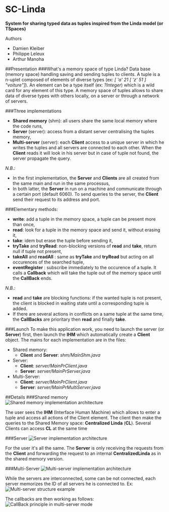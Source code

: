 # SC-Linda

**System for sharing typed data as tuples inspired from the Linda model (or TSpaces)**

Authors
* Damien Kleiber
* Philippe Leleux
* Arthur Manoha

##Presentation
###What's a memory space of type Linda?
Data base (memory space) handling saving and sending tuples to clients. A tuple is a n-uplet composed of elements of diverse types (ex: *[ 'a' 21 [ 'z' 51 ] "voiture"]*). An element can be a type itself (ex: *?Integer*) which is a wild card for any element of this type.
A memory space of tuples allows to share data of diverse types with others locally, on a server or through a network of servers.

###Three implementations
* **Shared memory** (shm): all users share the same local memory where the code runs,
* **Server** (server): access from a distant server centralising the tuples memory,
* **Multi-server** (server): each **Client** access to a unique server in which he writes the tuples and all servers are connected to each other. When the **Client** reads it will look in his server but in case of tuple not found, the server propagate the query.

*N.B.:*
* In the first implementation, the **Server** and **Clients** are all created from the same main and run in the same processus,
* In both latter, the **Server** in run on a machine and communicate through a certain port (default 6060). To send queries to the server, the **Client** send their request to its address and port.

###Elementary methods:
* **write**: add a tuple in the memory space, a tuple can be present more than once,
* **read**: look for a tuple in the memory space and send it, without erasing it,
* **take**: idem but erase the tuple before sending it,
* **tryTake** and **tryRead**: non-blocking versions of **read** and **take**, return null if tuple not present,
* **takeAll** and **readAll** : same as **tryTake** and **tryRead** but acting on all occurences of the searched tuple,
* **eventRegister** : subscribe immediately to the occurence of a tuple. It calls a **Callback** which will take the tuple out of the memory space until the **CallBack** ends.

*N.B.:*
* **read** and **take** are blocking functions: if the wanted tuple is not present, the client is blocked in waiting state until a corresponding tuple is added.
* If there are several actions in conflicts on a same tuple at the same time, the **CallBacks** are prioritary then **read** and finally **take**.

###Launch
To make this application work, you need to launch the server (or **Server**) first, then launch the **IHM** which automatically create a **Client** object. The mains for each implementation are in the files:
* Shared memory:
  * **Client** and **Server**: *shm/MainShm.java*
* Server:
  * **Client**: *server/MainPrClient.java*
  * **Server**: *server/MainPrServer.java*
* Multi-Server:
  * **Client**: *server/MainPrClient.java*
  * **Server**: *server/MainPrMultiServer.java*

##Details
###Shared memory
![Shared memory implementation architecture](https://github.com/pleleux-enseeiht/SC-Linda/blob/master/Graphics/Architecture%20Cenralized%20Linda.png "Shared memory implementation architecture")

The user sees the **IHM** (Interface Human Machine) which allows to enter a tuple and access all actions of the Client element. The client then make the queries to the Shared Memory space: **Centralized Linda** (**CL**). Several Clients can access **CL** at the same time

###Server
![Server implementation architecture](https://github.com/pleleux-enseeiht/SC-Linda/blob/master/Graphics/Architecture%20Serveur%20Linda.png "Server implementation architecture")

For the user it's all the same. The **Server** is only receiving the requests from the **Client** and forwarding the request to an internal **CentralizedLinda** as in the shared memory version.

###Multi-Server
![Multi-server implementation architecture](https://github.com/pleleux-enseeiht/SC-Linda/blob/master/Graphics/Architecture%20Multi-Serveur%20Linda.png "Multi-server implementation architecture")

While the servers are interconnected, some can be not connected, each server memorizes the ID of all servers he is connected to. Ex:
    ![Multi-server structure example](https://github.com/pleleux-enseeiht/SC-Linda/blob/master/Graphics/Sch%C3%A9ma%20multi-serveur.png "Multi-server structure example")

The callbacks are then working as follows:
    ![CallBack principle in multi-server mode](https://github.com/pleleux-enseeiht/SC-Linda/blob/master/Graphics/Callback%20Serveur%20Linda.png "CallBack principle in multi-server mode")
